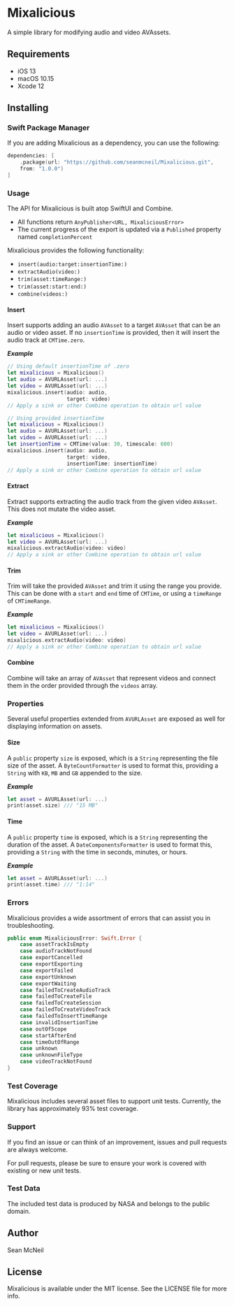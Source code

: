 # Mixalicious

A simple library for modifying audio and video AVAssets.

## Requirements
- iOS 13
- macOS 10.15
- Xcode 12

## Installing

### Swift Package Manager

If you are adding Mixalicious as a dependency, you can use the following:

```swift
dependencies: [
    .package(url: "https://github.com/seanmcneil/Mixalicious.git", 
    from: "1.0.0")
]
```

### Usage

The API for Mixalicious is built atop SwiftUI and Combine.
- All functions return  `AnyPublisher<URL, MixaliciousError>`
- The current progress of the export is updated via a `Published` property named `completionPercent`

Mixalicious provides the following functionality:
- `insert(audio:target:insertionTime:)`
- `extractAudio(video:)`
- `trim(asset:timeRange:)`
- `trim(asset:start:end:)`
- `combine(videos:)`

#### Insert

Insert supports adding an audio `AVAsset` to a target `AVAsset` that can be an audio or video asset. If no `insertionTime` is provided, then it will insert the audio track at `CMTime.zero`.

***Example***
```swift
// Using default insertionTime of .zero
let mixalicious = Mixalicious()
let audio = AVURLAsset(url: ...)
let video = AVURLAsset(url: ...)
mixalicious.insert(audio: audio,
                   target: video)
// Apply a sink or other Combine operation to obtain url value
```

```swift
// Using provided insertionTime
let mixalicious = Mixalicious()
let audio = AVURLAsset(url: ...)
let video = AVURLAsset(url: ...)
let insertionTime = CMTime(value: 30, timescale: 600)
mixalicious.insert(audio: audio,
                   target: video,
                   insertionTime: insertionTime)
// Apply a sink or other Combine operation to obtain url value
```

#### Extract

Extract supports extracting the audio track from the given video `AVAsset`. This does not mutate the video asset.

***Example***
```swift
let mixalicious = Mixalicious()
let video = AVURLAsset(url: ...)
mixalicious.extractAudio(video: video)
// Apply a sink or other Combine operation to obtain url value
```

#### Trim

Trim will take the provided `AVAsset` and trim it using the range you provide. This can be done with a `start` and `end` time of `CMTime`, or using a `timeRange` of `CMTimeRange`.

***Example***
```swift
let mixalicious = Mixalicious()
let video = AVURLAsset(url: ...)
mixalicious.extractAudio(video: video)
// Apply a sink or other Combine operation to obtain url value
```

#### Combine

Combine will take an array of `AVAsset` that represent videos and connect them in the order provided through the `videos` array.

### Properties

Several useful properties extended from `AVURLAsset` are exposed as well for displaying information on assets.

#### Size

A `public` property `size` is exposed, which is a `String` representing the file size of the asset. A `ByteCountFormatter` is used to format this, providing a `String` with `KB`, `MB` and `GB` appended to the size.

***Example***
```swift
let asset = AVURLAsset(url: ...)
print(asset.size) /// "15 MB"
```

#### Time

A `public` property `time` is exposed, which is a `String` representing the duration of the asset. A `DateComponentsFormatter` is used to format this, providing a `String` with the time in seconds, minutes, or hours.

***Example***
```swift
let asset = AVURLAsset(url: ...)
print(asset.time) /// "1:14"
```

### Errors

Mixalicious provides a wide assortment of errors that can assist you in troubleshooting.

```swift
public enum MixaliciousError: Swift.Error {
    case assetTrackIsEmpty
    case audioTrackNotFound
    case exportCancelled
    case exportExporting
    case exportFailed
    case exportUnknown
    case exportWaiting
    case failedToCreateAudioTrack
    case failedToCreateFile
    case failedToCreateSession
    case failedToCreateVideoTrack
    case failedToInsertTimeRange
    case invalidInsertionTime
    case outOfScope
    case startAfterEnd
    case timeOutOfRange
    case unknown
    case unknownFileType
    case videoTrackNotFound
}
```

### Test Coverage

Mixalicious includes several asset files to support unit tests. Currently, the library has approximately 93% test coverage.

### Support

If you find an issue or can think of an improvement, issues and pull requests are always welcome. 

For pull requests, please be sure to ensure your work is covered with existing or new unit tests.

### Test Data

The included test data is produced by NASA and belongs to the public domain.

## Author

Sean McNeil

## License

Mixalicious is available under the MIT license. See the LICENSE file for more info.
